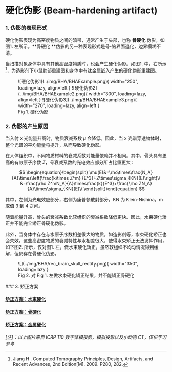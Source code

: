 # 硬化伪影 (Beam-hardening artifact)

### 1. 伪影的表现形式

硬化伪影表现为高密度物质之间的暗带，通常产生于头部，也称 **骨硬化** 伪影，如图1. 左所示。**骨硬化 **伪影的另一种表现形式是骨-脑界面退化，边界模糊不清。

当扫描对象身体中具有其他高密度物质时，也会产生硬化伪影。如图1. 中，右所示[^1]，为造影剂下小鼠肺部重建图和身体中有钛金属嵌入产生的硬化伪影重建图。

[^1]: Jiang H . Computed Tomography Principles, Design, Artifacts, and Recent Advances, 2nd Edition[M].  2009. P280, 282.

<figure markdown>
  ![硬化伪影1](../img/BHA/BHAExample.png){ width="250", loading=lazy, align=left }
  ![硬化伪影2](../img/BHA/BHAExample2.png){ width="300", loading=lazy, align=left }
  ![硬化伪影3](../img/BHA/BHAExample3.png){ width="270", loading=lazy, align=left }
  <figcaption>Fig 1. 硬化伪影</figcaption>
</figure>


### 2. 伪影的产生原因

当入射 x 光能量升高时，物质衰减系数 $\mu$ 会降低。因此，当 x 光谱穿透物体时，整个光谱的平均能量将提升，从而导致硬化伪影。

在人体组织中，不同物质材料的衰减系数对能量依赖并不相同。其中，骨头具有更高的有效原子序数 $Z$，骨衰减系数的光电效应部分所占比重更大：

$$
\begin{equation}\begin{split}
\mu(E)&=\rho\times\frac{N_A}{A}\times\left(\frac{k\times Z^m}
{E^3}+Z\times\sigma_{KN}(E)\right)\\
&=\frac{\rho Z^mN_A}{A}\times\frac{k}{E^3}+\frac{\rho ZN_A}{A}\times\sigma_{KN}(E)\\
\end{split}\end{equation}
$$

其中，左侧为光电效应部分，右侧为康普顿散射部分，KN 为 Klein-Nishina，m 取值 3 到 4 之间。

随着能量升高，骨头的衰减系数比软组织的衰减系数降低更快。因此，水束硬化矫正并不能完全矫正骨硬化伪影。

此外，当身体中存在与水原子序数相差很大的物质，如造影剂等，水束硬化矫正也会失效。这些高密度物质的衰减特性与水相差很大，使得水束矫正无法发挥作用，如下图2. 所示，仅对图1. 左，做水束硬化矫正，虽然软组织不均匀情况得到缓解，但仍存在骨硬化伪影。

<figure markdown>
  ![](../img/BHA/rec_brain_skull_rectify.png){ width="350", loading=lazy }
  <figcaption>Fig 2. 对 Fig 1. 左做水束硬化矫正结果，并不能矫正骨硬化</figcaption>
</figure>
### 3. 矫正方案

#### [矫正方案：水束硬化](../杯状伪影/水束硬化.md)

#### [矫正方案：骨硬化](./骨硬化.md)

#### [矫正方案：金属硬化](./金属硬化.md)



*[注]：以上图片来自 ICRP 110 数字体模投影，模拟投影以及小动物 CT，仅供学习参考*